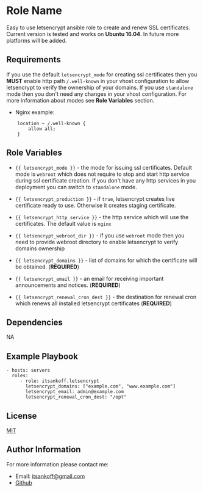 Role Name
=========

Easy to use letsencrypt ansible role to create and renew SSL certificates.
Current version is tested and works on __Ubuntu 16.04__.
In future more platforms will be added.

Requirements
------------

If you use the default `letsencrypt_mode` for creating ssl certificates then you __MUST__ enable http path `/.well-known` in your vhost configuration to allow letsencrypt to verify the ownership of your domains. If you use `standalone` mode then you don't need any changes in your vhost configuration. For more information about modes see __Role Variables__ section.

* Nginx example:
```
    location ~ /.well-known {
        allow all;
    }
```


Role Variables
--------------

* `{{ letsencrypt_mode }}`  - the mode for issuing ssl certificates. Default mode is `webroot` which does not require to stop and start http service during ssl certificate creation. If you don't have any http services in you deployment you can switch to `standalone` mode.
* `{{ letsencrypt_production }}` - if `true`, letsencrypt creates live certificate ready to use. Otherwise it creates staging certificate.
* `{{ letsencrypt_http_service }}` - the http service which will use the certificates. The default value is `nginx`
* `{{ letsencrypt_webroot_dir }}` - if you use `webroot` mode then you need to provide webroot directory to enable letsencrypt to verify domains ownership

* `{{ letsencrypt_domains }}` - list of domains for which the certificate will be obtained. (__REQUIRED__)
* `{{ letsencrypt_email }}` - an email for receiving important announcements and notices. (__REQUIRED__)
* `{{ letsencrypt_renewal_cron_dest }}` - the destination for renewal cron which renews all installed letsencrypt certificates (__REQUIRED__)

Dependencies
------------

NA

Example Playbook
----------------

```
- hosts: servers
  roles:
     - role: itsankoff.letsencrypt
       letsencrypt_domains: ["example.com", "www.example.com"]
       letsencrypt_email: admin@example.com
       letsencrypt_renewal_cron_dest: "/opt"
```


License
-------

[MIT](https://github.com/itsankoff/ansible-role-letsencrypt/blob/master/LICENSE)


Author Information
------------------

For more information please contact me:
* Email: itsankoff@gmail.com
* [Github](https://github.com/itsankoff)

